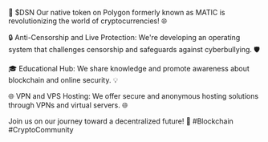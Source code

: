 🚀 $DSN Our native token on Polygon formerly known as MATIC is revolutionizing the world of cryptocurrencies! 🌐

🔒 Anti-Censorship and Live Protection: We're developing an operating system that challenges censorship and safeguards against cyberbullying. 🛡️

🎓 Educational Hub: We share knowledge and promote awareness about blockchain and online security. 💡

🌐 VPN and VPS Hosting: We offer secure and anonymous hosting solutions through VPNs and virtual servers. 🌐

Join us on our journey toward a decentralized future! 🌟 #Blockchain #CryptoCommunity
